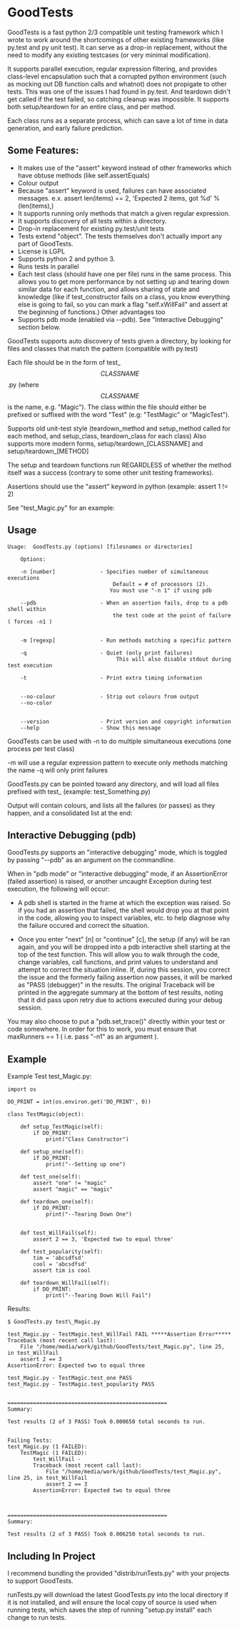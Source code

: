 
GoodTests
=========
GoodTests is a fast python 2/3 compatible unit testing framework which I wrote to work around the shortcomings of other existing frameworks (like py.test and py unit test). It can serve as a drop-in replacement, without the need to modify any existing testcases (or very minimal modification).

It supports parallel execution, regular expression filtering, and provides class-level encapsulation such that a corrupted python environment (such as mocking out DB function calls and whatnot) does not propigate to other tests. This was one of the issues I had found in py.test. And teardown didn't get called if the test failed, so catching cleanup was impossible. It supports both setup/teardown for an entire class, and per method.

Each class runs as a separate process, which can save a lot of time in data generation, and early failure prediction.

Some Features:
--------------

*  It makes use of the "assert" keyword instead of other frameworks which have obtuse methods (like self.assertEquals)
*  Colour output
*  Because "assert" keyword is used, failures can have associated messages. e.x. assert len(items) == 2, 'Expected 2 items, got %d' %(len(items),)
*  It supports running only methods that match a given regular expression.
*  It supports discovery of all tests within a directory.
*  Drop-in replacement for existing py.test/unit tests
*  Tests extend "object". The tests themselves don't actually import any part of GoodTests.
*  License is LGPL
*  Supports python 2 and python 3.
*  Runs tests in parallel
*  Each test class (should have one per file) runs in the same process. This allows you to get more performance by not setting up and tearing down similar data for each function, and allows sharing of state and knowledge (like if test\_constructor fails on a class, you know everything else is going to fail, so you can mark a flag "self.xWillFail" and assert at the beginning of functions.) Other advantages too
*  Supports pdb mode (enabled via --pdb). See "Interactive Debugging" section below.

GoodTests supports auto discovery of tests given a directory, by looking for files and classes that match the pattern (compatible with py.test)

Each file should be in the form of test\_$$CLASSNAME$$.py (where $$CLASSNAME$$ is the name, e.g. "Magic"). The class within the file should either be prefixed or suffixed with the word "Test" (e.g: "TestMagic" or "MagicTest").

Supports old unit-test style (teardown\_method and setup\_method called for each method, and setup\_class, teardown\_class for each class) Also supports more modern forms, setup/teardown\_[CLASSNAME] and setup/teardown\_[METHOD]

The setup and teardown functions run REGARDLESS of whether the method itself was a success (contrary to some other unit testing frameworks).

Assertions should use the "assert" keyword in python (example: assert 1 != 2)

See "test\_Magic.py" for an example:

Usage
-----

	Usage:  GoodTests.py (options) [filesnames or directories]

		Options:

		-n [number]              - Specifies number of simultaneous executions 
									 Default = # of processors (2).
									You must use "-n 1" if using pdb

		--pdb                    - When an assertion fails, drop to a pdb shell within
									 the test code at the point of failure  ( forces -n1 )


		-m [regexp]              - Run methods matching a specific pattern

		-q                       - Quiet (only print failures)
									  This will also disable stdout during test execution

		-t                       - Print extra timing information


		--no-colour              - Strip out colours from output
		--no-color


		--version                - Print version and copyright information
		--help                   - Show this message



GoodTests can be used with -n to do multiple simultaneous executions (one process per test class)

-m will use a regular expression pattern to execute only methods matching the name -q will only print failures

GoodTests.py can be pointed toward any directory, and will load all files prefixed with test\_ (example: test\_Something.py)

Output will contain colours, and lists all the failures (or passes) as they happen, and a consolidated list at the end:


Interactive Debugging (pdb)
---------------------------

GoodTests.py supports an "interactive debugging" mode, which is toggled by passing "--pdb" as an argument on the commandline.

When in "pdb mode" or "interactive debugging" mode, if an AssertionError (failed assertion) is raised, or another uncaught Exception during test execution, the following will occur:

* A pdb shell is started in the frame at which the exception was raised. So if you had an assertion that failed, the shell would drop you at that point in the code, allowing you to inspect variables, etc. to help diagnose why the failure occured and correct the situation.

* Once you enter "next" [n] or "continue" [c], the setup (if any) will be ran again, and you will be dropped into a pdb interactive shell starting at the top of the test function. This will allow you to walk through the code, change variables, call functions, and print values to understand and attempt to correct the situation inline. If, during this session, you correct the issue and the formerly failing assertion now passes, it will be marked as "PASS (debugger)" in the results. The original Traceback will be printed in the aggregate summary at the bottom of test results, noting that it did pass upon retry due to actions executed during your debug session.


You may also choose to put a "pdb.set\_trace()" directly within your test or code somewhere. In order for this to work, you must ensure that maxRunners == 1 ( i.e. pass "-n1" as an argument ).


Example
-------

Example Test test\_Magic.py:

	import os

	DO_PRINT = int(os.environ.get('DO_PRINT', 0))

	class TestMagic(object):

		def setup_TestMagic(self):
			if DO_PRINT:
				print("Class Constructor")

		def setup_one(self):
			if DO_PRINT:
				print("--Setting up one")

		def test_one(self):
			assert "one" != "magic"
			assert "magic" == "magic"

		def teardown_one(self):
			if DO_PRINT:
				print("--Tearing Down One")


		def test_WillFail(self):
			assert 2 == 3, 'Expected two to equal three'

		def test_popularity(self):
			tim = 'abcsdfsd'
			cool = 'abcsdfsd'
			assert tim is cool

		def teardown_WillFail(self):
			if DO_PRINT:
				print("--Tearing Down Will Fail")


Results:

	$ GoodTests.py test\_Magic.py

	test_Magic.py - TestMagic.test_WillFail FAIL *****Assertion Error*****
	Traceback (most recent call last):
		File "/home/media/work/github/GoodTests/test_Magic.py", line 25, in test_WillFail
		assert 2 == 3
	AssertionError: Expected two to equal three

	test_Magic.py - TestMagic.test_one PASS
	test_Magic.py - TestMagic.test_popularity PASS


	==================================================
	Summary:

	Test results (2 of 3 PASS) Took 0.000650 total seconds to run.


	Failing Tests:
	test_Magic.py (1 FAILED):
		TestMagic (1 FAILED):
			test_WillFail -
			Traceback (most recent call last):
				File "/home/media/work/github/GoodTests/test_Magic.py", line 25, in test_WillFail
				assert 2 == 3
			AssertionError: Expected two to equal three



	==================================================
	Summary:

	Test results (2 of 3 PASS) Took 0.006250 total seconds to run.


Including In Project
--------------------

I recommend bundling the provided "distrib/runTests.py" with your projects to support GoodTests.

runTests.py will download the latest GoodTests.py into the local directory if it is not installed, and will ensure the local copy of source is used when running tests, which saves the step of running "setup.py install" each change to run tests.

